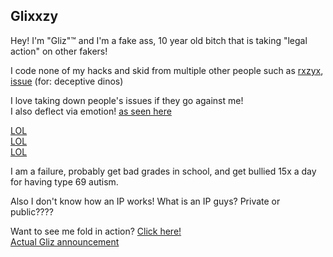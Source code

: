 ## Glixxzy

Hey!
I'm "Gliz"™️ and I'm a fake ass, 10 year old bitch that is taking "legal action" on other fakers!  

I code none of my hacks and skid from multiple other people such as [rxzyx](https://github.com/rxzyx), [issue](https://github.com/glixxzzy/blooket-hack/issues/355) (for: deceptive dinos)  

I love taking down people's issues if they go against me!  
I also deflect via emotion! [as seen here](https://github.com/glixxzzy/blooket-hack/issues/337)

[LOL](https://github.com/glixxzzy/blooket-hack/issues/331)  
[LOL](https://github.com/glixxzzy/blooket-hack/issues/334)  
[LOL](https://github.com/glixxzzy/blooket-hack/issues/197)  


I am a failure, probably get bad grades in school, and get bullied 15x a day for having type 69 autism.  

Also I don't know how an IP works! What is an IP guys? Private or public????  

Want to see me fold in action? [Click here!](https://github.com/glixxzzy/blooket-hack/issues?page=1&q=is%3Aissue+is%3Aclosed)  
[Actual Gliz announcement](https://web.archive.org/web/20220521162401/https://twitter.com/glizuwu/status/1528048868629299200)  
